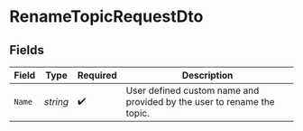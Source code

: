 # RenameTopicRequestDto


## Fields

| Field                                                                  | Type                                                                   | Required                                                               | Description                                                            |
| ---------------------------------------------------------------------- | ---------------------------------------------------------------------- | ---------------------------------------------------------------------- | ---------------------------------------------------------------------- |
| `Name`                                                                 | *string*                                                               | :heavy_check_mark:                                                     | User defined custom name and provided by the user to rename the topic. |